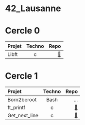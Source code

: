 # 42_Lausanne


# Cercle 0
| Projet  | Techno | Repo|
| :--------------- |:---------------:| -----:|
| Libft |   c       |[🔗](https://github.com/Madness807/42_libft)|


# Cercle 1
| Projet  | Techno  |Repo|
| :--------------- |:---------------:| -----:| 
| Born2beroot | Bash          |  ...  |
| ft_printf  | c        | [🔗](https://github.com/Madness807/42_ft_printf)   |
| Get_next_line | c         | [🔗](https://github.com/Madness807/42_get_next_line)   |
